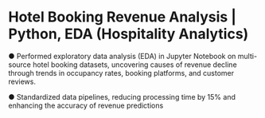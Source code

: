 # Hotel Booking Revenue Analysis | Python, EDA (Hospitality Analytics) 
●  Performed exploratory data analysis (EDA) in Jupyter Notebook 
on multi-source hotel booking datasets, uncovering causes of 
revenue decline through trends in occupancy rates, booking 
platforms, and customer reviews.

●  Standardized data pipelines, reducing processing time by 15% 
and enhancing the accuracy of revenue predictions 
